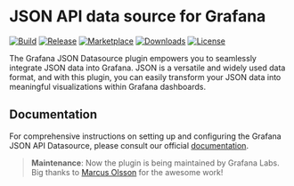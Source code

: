 # JSON API data source for Grafana

[![Build](https://github.com/grafana/grafana-json-datasource/workflows/CI/badge.svg)](https://github.com/grafana/grafana-json-datasource/actions?query=workflow%3A%22CI%22)
[![Release](https://github.com/grafana/grafana-json-datasource/workflows/Release/badge.svg)](https://github.com/grafana/grafana-json-datasource/actions?query=workflow%3ARelease)
[![Marketplace](https://img.shields.io/badge/dynamic/json?logo=grafana&color=F47A20&label=marketplace&prefix=v&query=%24.items%5B%3F%28%40.slug%20%3D%3D%20%22marcusolsson-json-datasource%22%29%5D.version&url=https%3A%2F%2Fgrafana.com%2Fapi%2Fplugins)](https://grafana.com/grafana/plugins/marcusolsson-json-datasource)
[![Downloads](https://img.shields.io/badge/dynamic/json?logo=grafana&color=F47A20&label=downloads&query=%24.items%5B%3F%28%40.slug%20%3D%3D%20%22marcusolsson-json-datasource%22%29%5D.downloads&url=https%3A%2F%2Fgrafana.com%2Fapi%2Fplugins)](https://grafana.com/grafana/plugins/marcusolsson-json-datasource)
[![License](https://img.shields.io/github/license/grafana/grafana-json-datasource)](LICENSE)

The Grafana JSON Datasource plugin empowers you to seamlessly integrate JSON data into Grafana. JSON is a versatile and widely used data format, and with this plugin, you can easily transform your JSON data into meaningful visualizations within Grafana dashboards.

## Documentation

For comprehensive instructions on setting up and configuring the Grafana JSON API Datasource, please consult our official [documentation](https://grafana.github.io/grafana-csv-datasource).

> **Maintenance**: Now the plugin is being maintained by Grafana Labs. Big thanks to [Marcus Olsson](https://github.com/marcusolsson) for the awesome work!
